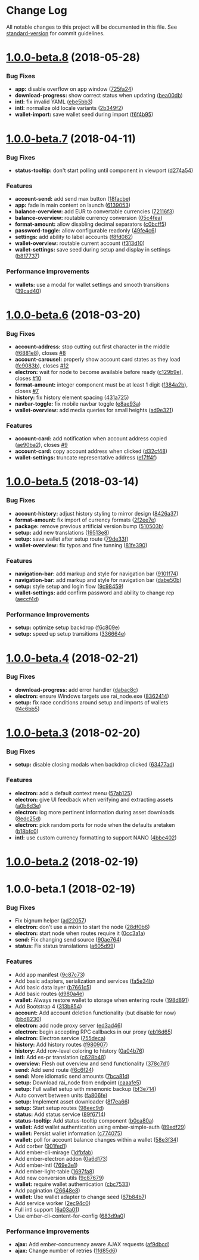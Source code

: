 # Change Log

All notable changes to this project will be documented in this file. See [standard-version](https://github.com/conventional-changelog/standard-version) for commit guidelines.

<a name="1.0.0-beta.8"></a>
# [1.0.0-beta.8](https://github.com/nanocurrency/nano-desktop/compare/v1.0.0-beta.7...v1.0.0-beta.8) (2018-05-28)


### Bug Fixes

* **app:** disable overflow on app window ([725fa24](https://github.com/nanocurrency/nano-desktop/commit/725fa24))
* **download-progress:** show correct status when updating ([bea00db](https://github.com/nanocurrency/nano-desktop/commit/bea00db))
* **intl:** fix invalid YAML ([ebe5bb3](https://github.com/nanocurrency/nano-desktop/commit/ebe5bb3))
* **intl:** normalize old locale variants ([2b349f2](https://github.com/nanocurrency/nano-desktop/commit/2b349f2))
* **wallet-import:** save wallet seed during import ([f6f4b95](https://github.com/nanocurrency/nano-desktop/commit/f6f4b95))



<a name="1.0.0-beta.7"></a>
# [1.0.0-beta.7](https://github.com/nanocurrency/nano-desktop/compare/v1.0.0-beta.6...v1.0.0-beta.7) (2018-04-11)


### Bug Fixes

* **status-tooltip:** don't start polling until component in viewport ([d274a54](https://github.com/nanocurrency/nano-desktop/commit/d274a54))


### Features

* **account-send:** add send max button ([18facbe](https://github.com/nanocurrency/nano-desktop/commit/18facbe))
* **app:** fade in main content on launch ([6139053](https://github.com/nanocurrency/nano-desktop/commit/6139053))
* **balance-overview:** add EUR to convertable currencies ([72116f3](https://github.com/nanocurrency/nano-desktop/commit/72116f3))
* **balance-overview:** routable currency conversion ([05c4fea](https://github.com/nanocurrency/nano-desktop/commit/05c4fea))
* **format-amount:** allow disabling decimal separators ([c0bcff5](https://github.com/nanocurrency/nano-desktop/commit/c0bcff5))
* **password-toggle:** allow configurable readonly ([49fe4c6](https://github.com/nanocurrency/nano-desktop/commit/49fe4c6))
* **settings:** add ability to label accounts ([f8fd082](https://github.com/nanocurrency/nano-desktop/commit/f8fd082))
* **wallet-overview:** routable current account ([f313d10](https://github.com/nanocurrency/nano-desktop/commit/f313d10))
* **wallet-settings:** save seed during setup and display in settings ([b817737](https://github.com/nanocurrency/nano-desktop/commit/b817737))


### Performance Improvements

* **wallets:** use a modal for wallet settings and smooth transitions ([39cad40](https://github.com/nanocurrency/nano-desktop/commit/39cad40))



<a name="1.0.0-beta.6"></a>
# [1.0.0-beta.6](https://github.com/nanocurrency/nano-desktop/compare/v1.0.0-beta.5...v1.0.0-beta.6) (2018-03-20)


### Bug Fixes

* **account-address:** stop cutting out first character in the middle ([f6881e8](https://github.com/nanocurrency/nano-desktop/commit/f6881e8)), closes [#8](https://github.com/nanocurrency/nano-desktop/issues/8)
* **account-carousel:** properly show account card states as they load ([fc9083b](https://github.com/nanocurrency/nano-desktop/commit/fc9083b)), closes [#12](https://github.com/nanocurrency/nano-desktop/issues/12)
* **electron:** wait for node to become available before ready ([c129b9e](https://github.com/nanocurrency/nano-desktop/commit/c129b9e)), closes [#10](https://github.com/nanocurrency/nano-desktop/issues/10)
* **format-amount:** integer component must be at least 1 digit ([f384a2b](https://github.com/nanocurrency/nano-desktop/commit/f384a2b)), closes [#7](https://github.com/nanocurrency/nano-desktop/issues/7)
* **history:** fix history element spacing ([431a725](https://github.com/nanocurrency/nano-desktop/commit/431a725))
* **navbar-toggle:** fix mobile navbar toggle ([e8ae93a](https://github.com/nanocurrency/nano-desktop/commit/e8ae93a))
* **wallet-overview:** add media queries for small heights ([ad9e321](https://github.com/nanocurrency/nano-desktop/commit/ad9e321))


### Features

* **account-card:** add notification when account address copied ([ae90ba2](https://github.com/nanocurrency/nano-desktop/commit/ae90ba2)), closes [#9](https://github.com/nanocurrency/nano-desktop/issues/9)
* **account-card:** copy account address when clicked ([d32cf48](https://github.com/nanocurrency/nano-desktop/commit/d32cf48))
* **wallet-settings:** truncate representative address ([e17ff4f](https://github.com/nanocurrency/nano-desktop/commit/e17ff4f))



<a name="1.0.0-beta.5"></a>
# [1.0.0-beta.5](https://github.com/nanocurrency/nano-desktop/compare/v1.0.0-beta.4...v1.0.0-beta.5) (2018-03-14)


### Bug Fixes

* **account-history:** adjust history styling to mirror design ([8426a37](https://github.com/nanocurrency/nano-desktop/commit/8426a37))
* **format-amount:** fix import of currency formats ([2f2ee7e](https://github.com/nanocurrency/nano-desktop/commit/2f2ee7e))
* **package:** remove previous artificial version bump ([510503b](https://github.com/nanocurrency/nano-desktop/commit/510503b))
* **setup:** add new translations ([19513e8](https://github.com/nanocurrency/nano-desktop/commit/19513e8))
* **setup:** save wallet after setup route ([79de33f](https://github.com/nanocurrency/nano-desktop/commit/79de33f))
* **wallet-overview:** fix typos and fine tunning ([81fe390](https://github.com/nanocurrency/nano-desktop/commit/81fe390))


### Features

* **navigation-bar:** add markup and style for navigation bar ([9101f74](https://github.com/nanocurrency/nano-desktop/commit/9101f74))
* **navigation-bar:** add markup and style for navigation bar ([dabe50b](https://github.com/nanocurrency/nano-desktop/commit/dabe50b))
* **setup:** style setup and login flow ([9c98459](https://github.com/nanocurrency/nano-desktop/commit/9c98459))
* **wallet-settings:** add confirm password and ability to change rep ([aeccf4d](https://github.com/nanocurrency/nano-desktop/commit/aeccf4d))


### Performance Improvements

* **setup:** optimize setup backdrop ([f6c809e](https://github.com/nanocurrency/nano-desktop/commit/f6c809e))
* **setup:** speed up setup transitions ([336664e](https://github.com/nanocurrency/nano-desktop/commit/336664e))



<a name="1.0.0-beta.4"></a>
# [1.0.0-beta.4](https://github.com/nanocurrency/nano-desktop/compare/v1.0.0-beta.3...v1.0.0-beta.4) (2018-02-21)


### Bug Fixes

* **download-progress:** add error handler ([dabac8c](https://github.com/nanocurrency/nano-desktop/commit/dabac8c))
* **electron:** ensure Windows targets use rai_node.exe ([8362414](https://github.com/nanocurrency/nano-desktop/commit/8362414))
* **setup:** fix race conditions around setup and imports of wallets ([f4c6bb5](https://github.com/nanocurrency/nano-desktop/commit/f4c6bb5))



<a name="1.0.0-beta.3"></a>
# [1.0.0-beta.3](https://github.com/nanocurrency/nano-desktop/compare/v1.0.0-beta.2...v1.0.0-beta.3) (2018-02-20)


### Bug Fixes

* **setup:** disable closing modals when backdrop clicked ([63477ad](https://github.com/nanocurrency/nano-desktop/commit/63477ad))


### Features

* **electron:** add a default context menu ([57ab125](https://github.com/nanocurrency/nano-desktop/commit/57ab125))
* **electron:** give UI feedback when verifying and extracting assets ([a0b6d3e](https://github.com/nanocurrency/nano-desktop/commit/a0b6d3e))
* **electron:** log more pertinent information during asset downloads ([8edc25d](https://github.com/nanocurrency/nano-desktop/commit/8edc25d))
* **electron:** pick random ports for node when the defaults aretaken ([b18bfc0](https://github.com/nanocurrency/nano-desktop/commit/b18bfc0))
* **intl:** use custom currency formatting to support NANO ([4bbe402](https://github.com/nanocurrency/nano-desktop/commit/4bbe402))



<a name="1.0.0-beta.2"></a>
# [1.0.0-beta.2](https://github.com/nanocurrency/nano-desktop/compare/v1.0.0-beta.1...v1.0.0-beta.2) (2018-02-19)



<a name="1.0.0-beta.1"></a>
# 1.0.0-beta.1 (2018-02-19)


### Bug Fixes

* Fix bignum helper ([ad22057](https://github.com/nanocurrency/nano-desktop/commit/ad22057))
* **electron:** don't use a mixin to start the node ([28df0b6](https://github.com/nanocurrency/nano-desktop/commit/28df0b6))
* **electron:** start node when routes require it ([0cc3a1a](https://github.com/nanocurrency/nano-desktop/commit/0cc3a1a))
* **send:** Fix changing send source ([90ae764](https://github.com/nanocurrency/nano-desktop/commit/90ae764))
* **status:** Fix status translations ([a605d99](https://github.com/nanocurrency/nano-desktop/commit/a605d99))


### Features

* Add app manifest ([9c87c73](https://github.com/nanocurrency/nano-desktop/commit/9c87c73))
* Add basic adapters, serialization and services ([fa5e34b](https://github.com/nanocurrency/nano-desktop/commit/fa5e34b))
* Add basic data layer ([b7661c5](https://github.com/nanocurrency/nano-desktop/commit/b7661c5))
* Add basic routes ([d980a4e](https://github.com/nanocurrency/nano-desktop/commit/d980a4e))
* **wallet:** Always restore wallet to storage when entering route ([198d891](https://github.com/nanocurrency/nano-desktop/commit/198d891))
* Add Bootstrap 4 ([313b854](https://github.com/nanocurrency/nano-desktop/commit/313b854))
* **account:** Add account deletion functionality (but disable for now) ([bbd8230](https://github.com/nanocurrency/nano-desktop/commit/bbd8230))
* **electron:** add node proxy server ([ed3ad46](https://github.com/nanocurrency/nano-desktop/commit/ed3ad46))
* **electron:** begin accepting RPC callbacks in our proxy ([eb16d65](https://github.com/nanocurrency/nano-desktop/commit/eb16d65))
* **electron:** Electron service ([755deca](https://github.com/nanocurrency/nano-desktop/commit/755deca))
* **history:** Add history routes ([f980907](https://github.com/nanocurrency/nano-desktop/commit/f980907))
* **history:** Add row-level coloring to history ([0a04b76](https://github.com/nanocurrency/nano-desktop/commit/0a04b76))
* **intl:** Add es-pr translation ([c628b48](https://github.com/nanocurrency/nano-desktop/commit/c628b48))
* **overview:** Flesh out overview and send functionality ([378c7d1](https://github.com/nanocurrency/nano-desktop/commit/378c7d1))
* **send:** Add send route ([f6c6f24](https://github.com/nanocurrency/nano-desktop/commit/f6c6f24))
* **send:** More idiomatic send amounts ([7bca81d](https://github.com/nanocurrency/nano-desktop/commit/7bca81d))
* **setup:** Download rai_node from endpoint ([caaafe5](https://github.com/nanocurrency/nano-desktop/commit/caaafe5))
* **setup:** Full wallet setup with mnemonic backup ([bf3e714](https://github.com/nanocurrency/nano-desktop/commit/bf3e714))
* Auto convert between units ([fa806fe](https://github.com/nanocurrency/nano-desktop/commit/fa806fe))
* **setup:** Implement asset downloader ([8f7ea66](https://github.com/nanocurrency/nano-desktop/commit/8f7ea66))
* **setup:** Start setup routes ([98eec9d](https://github.com/nanocurrency/nano-desktop/commit/98eec9d))
* **status:** Add status service ([89f6714](https://github.com/nanocurrency/nano-desktop/commit/89f6714))
* **status-tooltip:** Add status-tooltip component ([b0ca80a](https://github.com/nanocurrency/nano-desktop/commit/b0ca80a))
* **wallet:** Add wallet authentication using ember-simple-auth ([89edf29](https://github.com/nanocurrency/nano-desktop/commit/89edf29))
* **wallet:** Persist wallet information ([c774075](https://github.com/nanocurrency/nano-desktop/commit/c774075))
* **wallet:** poll for account balance changes within a wallet ([58e3f34](https://github.com/nanocurrency/nano-desktop/commit/58e3f34))
* Add corber ([901fed1](https://github.com/nanocurrency/nano-desktop/commit/901fed1))
* Add ember-cli-mirage ([1dfbfab](https://github.com/nanocurrency/nano-desktop/commit/1dfbfab))
* Add ember-electron addon ([0a6d173](https://github.com/nanocurrency/nano-desktop/commit/0a6d173))
* Add ember-intl ([769e3e1](https://github.com/nanocurrency/nano-desktop/commit/769e3e1))
* Add ember-light-table ([1697fa8](https://github.com/nanocurrency/nano-desktop/commit/1697fa8))
* Add new conversion utils ([9c87679](https://github.com/nanocurrency/nano-desktop/commit/9c87679))
* **wallet:** require wallet authentication ([cbc7533](https://github.com/nanocurrency/nano-desktop/commit/cbc7533))
* Add pagination ([26648e8](https://github.com/nanocurrency/nano-desktop/commit/26648e8))
* **wallet:** Use wallet adapter to change seed ([67b84b7](https://github.com/nanocurrency/nano-desktop/commit/67b84b7))
* Add service worker ([2ec94c0](https://github.com/nanocurrency/nano-desktop/commit/2ec94c0))
* Full intl support ([6a03a01](https://github.com/nanocurrency/nano-desktop/commit/6a03a01))
* Use ember-cli-content-for-config ([683d9a0](https://github.com/nanocurrency/nano-desktop/commit/683d9a0))


### Performance Improvements

* **ajax:** Add ember-concurrency aware AJAX requests ([af9dbcd](https://github.com/nanocurrency/nano-desktop/commit/af9dbcd))
* **ajax:** Change number of retries ([1fd85d6](https://github.com/nanocurrency/nano-desktop/commit/1fd85d6))
